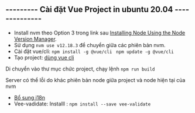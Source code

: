 ## ---------  Cài đặt Vue Project in ubuntu 20.04 --------------
- Install nvm theo Option 3 trong link sau [Installing Node Using the Node Version Manager](https://www.digitalocean.com/community/tutorials/how-to-install-node-js-on-ubuntu-20-04).
- Sử dụng `nvm use v12.18.3` để chuyển giữa các phiên bản nvm.
- Cài đặt vue/cli:
`npm install -g @vue/cli
`
`npm update -g @vue/cli
`
- Tạo project: [dùng vue cli](https://viblo.asia/p/cach-dung-project-vue-cli-tu-dau-p1-jvElaAkolkw)

Di chuyển vào thư mục chức project, chạy lệnh `npm run build`

Server có thể lỗi do khác phiên bản node giữa project và node hiện tại của nvm
- [Bổ sung i18n](https://viblo.asia/p/i18n-trong-vuejs-YWOZr8Dw5Q0)
- Vee-vadidate:
Installl : `npm install --save vee-validate`



 
 
